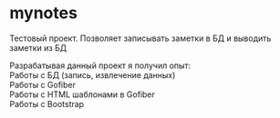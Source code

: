 <h1 class="code-line" data-line-start=0 data-line-end=1 ><a id="mynotes_0"></a>mynotes</h1>
<p class="has-line-data" data-line-start="2" data-line-end="3">Тестовый проект. Позволяет записывать заметки в БД и выводить заметки из БД</p>
<p class="has-line-data" data-line-start="4" data-line-end="9">Разрабатывая данный проект я получил опыт:<br>
Работы с БД (запись, извлечение данных)<br>
Работы с Gofiber<br>
Работы с HTML шаблонами в Gofiber<br>
Работы с Bootstrap</p>

